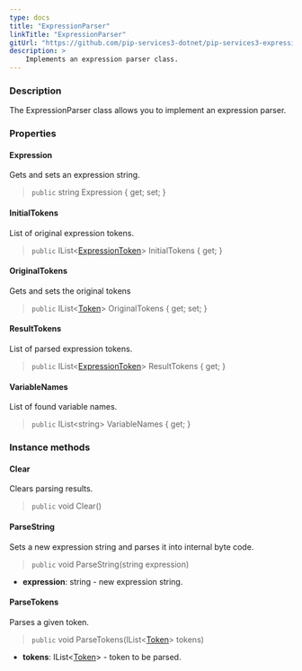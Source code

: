 ```yaml
---
type: docs
title: "ExpressionParser"
linkTitle: "ExpressionParser"
gitUrl: "https://github.com/pip-services3-dotnet/pip-services3-expressions-dotnet"
description: > 
    Implements an expression parser class.
---
```


### Description

The ExpressionParser class allows you to implement an expression parser.

### Properties

#### Expression
Gets and sets an expression string.

> `public` string Expression { get; set; }


#### InitialTokens
List of original expression tokens.

> `public` IList<[ExpressionToken](../expression_token)> InitialTokens { get; }

#### OriginalTokens
Gets and sets the original tokens

> `public` IList<[Token](../../../tokenizers/token)> OriginalTokens { get; set; }


#### ResultTokens
List of parsed expression tokens.

> `public` IList<[ExpressionToken](../expression_token)> ResultTokens { get; }


#### VariableNames
List of found variable names.

> `public` IList\<string\> VariableNames { get; }


### Instance methods

#### Clear
Clears parsing results.

> `public` void Clear()


#### ParseString
Sets a new expression string and parses it into internal byte code.

> `public` void ParseString(string expression)

- **expression**: string - new expression string.

#### ParseTokens
Parses a given token.
> `public` void ParseTokens(IList<[Token](../../../tokenizers/token)> tokens)

- **tokens**: IList<[Token](../../../tokenizers/token)> - token to be parsed.

